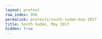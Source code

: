 ```yaml
---
layout: protest
row_index: 956
permalink: protests/south-sudan-may-2017
title: South Sudan, May 2017
hidden: true
---
```

